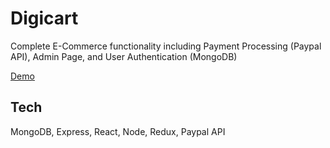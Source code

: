 # Digicart
Complete E-Commerce functionality including Payment Processing (Paypal API), Admin Page, and User Authentication (MongoDB)

[Demo](digicart.herokuapp.com/)
## Tech

MongoDB, Express, React, Node, Redux, Paypal API



  
